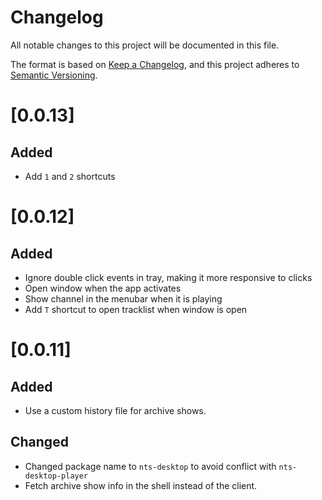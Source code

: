 # Changelog

All notable changes to this project will be documented in this file.

The format is based on [Keep a Changelog](https://keepachangelog.com/en/1.0.0/),
and this project adheres to [Semantic Versioning](https://semver.org/spec/v2.0.0.html).

# [0.0.13]
## Added
- Add `1` and `2` shortcuts

# [0.0.12]
## Added
- Ignore double click events in tray, making it more responsive to clicks
- Open window when the app activates
- Show channel in the menubar when it is playing
- Add `T` shortcut to open tracklist when window is open

# [0.0.11]
## Added
- Use a custom history file for archive shows.

## Changed
- Changed package name to `nts-desktop` to avoid conflict with
	`nts-desktop-player`
- Fetch archive show info in the shell instead of the client.
